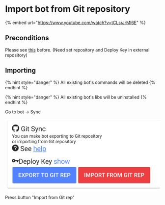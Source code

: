 # Import bot from Git repository

{% embed url="https://www.youtube.com/watch?v=tCLsrJrMl6E" %}

## Preconditions

Please see [this](https://help.bots.business/git#requirements) before. (Need set repository and Deploy Key in external repository)

## Importing

{% hint style="danger" %}
All existing bot's commands will be deleted
{% endhint %}

{% hint style="danger" %}
All existing bot's libs will be uninstalled
{% endhint %}

Go to bot -> Sync

![](<../.gitbook/assets/image (70).png>)

Press button "Import from Git rep"

